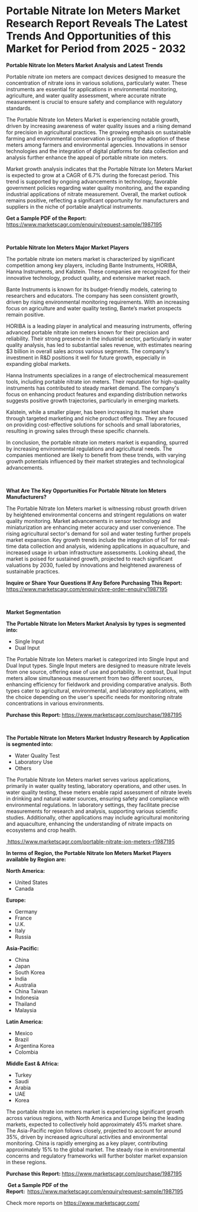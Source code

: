 <p><h1>Portable Nitrate Ion Meters Market Research Report Reveals The Latest Trends And Opportunities of this Market for Period from 2025 - 2032</h1></p><p><strong>Portable Nitrate Ion Meters Market Analysis and Latest Trends</strong></p>
<p><p>Portable nitrate ion meters are compact devices designed to measure the concentration of nitrate ions in various solutions, particularly water. These instruments are essential for applications in environmental monitoring, agriculture, and water quality assessment, where accurate nitrate measurement is crucial to ensure safety and compliance with regulatory standards. </p><p>The Portable Nitrate Ion Meters Market is experiencing notable growth, driven by increasing awareness of water quality issues and a rising demand for precision in agricultural practices. The growing emphasis on sustainable farming and environmental conservation is propelling the adoption of these meters among farmers and environmental agencies. Innovations in sensor technologies and the integration of digital platforms for data collection and analysis further enhance the appeal of portable nitrate ion meters. </p><p>Market growth analysis indicates that the Portable Nitrate Ion Meters Market is expected to grow at a CAGR of 6.7% during the forecast period. This trend is supported by ongoing advancements in technology, favorable government policies regarding water quality monitoring, and the expanding industrial applications of nitrate measurement. Overall, the market outlook remains positive, reflecting a significant opportunity for manufacturers and suppliers in the niche of portable analytical instruments.</p></p>
<p><strong>Get a Sample PDF of the Report:&nbsp;</strong> <a href="https://www.marketscagr.com/enquiry/request-sample/1987195?utm_campaign=2012&utm_medium=2&utm_source=Github&utm_content=ia&utm_term=02032025&utm_id=portable-nitrate-ion-meters">https://www.marketscagr.com/enquiry/request-sample/1987195</a></p>
<p>&nbsp;</p>
<p><strong>Portable Nitrate Ion Meters Major Market Players</strong></p>
<p><p>The portable nitrate ion meters market is characterized by significant competition among key players, including Bante Instruments, HORIBA, Hanna Instruments, and Kalstein. These companies are recognized for their innovative technology, product quality, and extensive market reach.</p><p>Bante Instruments is known for its budget-friendly models, catering to researchers and educators. The company has seen consistent growth, driven by rising environmental monitoring requirements. With an increasing focus on agriculture and water quality testing, Bante’s market prospects remain positive.</p><p>HORIBA is a leading player in analytical and measuring instruments, offering advanced portable nitrate ion meters known for their precision and reliability. Their strong presence in the industrial sector, particularly in water quality analysis, has led to substantial sales revenue, with estimates nearing $3 billion in overall sales across various segments. The company's investment in R&D positions it well for future growth, especially in expanding global markets.</p><p>Hanna Instruments specializes in a range of electrochemical measurement tools, including portable nitrate ion meters. Their reputation for high-quality instruments has contributed to steady market demand. The company's focus on enhancing product features and expanding distribution networks suggests positive growth trajectories, particularly in emerging markets.</p><p>Kalstein, while a smaller player, has been increasing its market share through targeted marketing and niche product offerings. They are focused on providing cost-effective solutions for schools and small laboratories, resulting in growing sales through these specific channels.</p><p>In conclusion, the portable nitrate ion meters market is expanding, spurred by increasing environmental regulations and agricultural needs. The companies mentioned are likely to benefit from these trends, with varying growth potentials influenced by their market strategies and technological advancements.</p></p>
<p>&nbsp;</p>
<p><strong>What Are The Key Opportunities For Portable Nitrate Ion Meters Manufacturers?</strong></p>
<p><p>The Portable Nitrate Ion Meters market is witnessing robust growth driven by heightened environmental concerns and stringent regulations on water quality monitoring. Market advancements in sensor technology and miniaturization are enhancing meter accuracy and user convenience. The rising agricultural sector's demand for soil and water testing further propels market expansion. Key growth trends include the integration of IoT for real-time data collection and analysis, widening applications in aquaculture, and increased usage in urban infrastructure assessments. Looking ahead, the market is poised for sustained growth, projected to reach significant valuations by 2030, fueled by innovations and heightened awareness of sustainable practices.</p></p>
<p><strong>Inquire or Share Your Questions If Any Before Purchasing This Report:</strong> <a href="https://www.marketscagr.com/enquiry/pre-order-enquiry/1987195?utm_campaign=2012&utm_medium=2&utm_source=Github&utm_content=ia&utm_term=02032025&utm_id=portable-nitrate-ion-meters">https://www.marketscagr.com/enquiry/pre-order-enquiry/1987195</a></p>
<p>&nbsp;</p>
<p><strong>Market Segmentation</strong></p>
<p><strong>The Portable Nitrate Ion Meters Market Analysis by types is segmented into:</strong></p>
<p><ul><li>Single Input</li><li>Dual Input</li></ul></p>
<p><p>The Portable Nitrate Ion Meters market is categorized into Single Input and Dual Input types. Single Input meters are designed to measure nitrate levels from one source, offering ease of use and portability. In contrast, Dual Input meters allow simultaneous measurement from two different sources, enhancing efficiency for fieldwork and providing comparative analysis. Both types cater to agricultural, environmental, and laboratory applications, with the choice depending on the user's specific needs for monitoring nitrate concentrations in various environments.</p></p>
<p><strong>Purchase this Report:&nbsp;</strong><a href="https://www.marketscagr.com/purchase/1987195?utm_campaign=2012&utm_medium=2&utm_source=Github&utm_content=ia&utm_term=02032025&utm_id=portable-nitrate-ion-meters">https://www.marketscagr.com/purchase/1987195</a></p>
<p>&nbsp;</p>
<p><strong>The Portable Nitrate Ion Meters Market Industry Research by Application is segmented into:</strong></p>
<p><ul><li>Water Quality Test</li><li>Laboratory Use</li><li>Others</li></ul></p>
<p><p>The Portable Nitrate Ion Meters market serves various applications, primarily in water quality testing, laboratory operations, and other uses. In water quality testing, these meters enable rapid assessment of nitrate levels in drinking and natural water sources, ensuring safety and compliance with environmental regulations. In laboratory settings, they facilitate precise measurements for research and analysis, supporting various scientific studies. Additionally, other applications may include agricultural monitoring and aquaculture, enhancing the understanding of nitrate impacts on ecosystems and crop health.</p></p>
<p><a href="https://www.marketscagr.com/portable-nitrate-ion-meters-r1987195?utm_campaign=2012&utm_medium=2&utm_source=Github&utm_content=ia&utm_term=02032025&utm_id=portable-nitrate-ion-meters">&nbsp;https://www.marketscagr.com/portable-nitrate-ion-meters-r1987195</a></p>
<p><strong>In terms of Region, the Portable Nitrate Ion Meters Market Players available by Region are:</strong></p>
<p>
    <p> <strong> North America: </strong>
        <ul>
            <li>United States</li>
            <li>Canada</li>
        </ul>
        </p> 
    <p> <strong> Europe: </strong>
        <ul>
            <li>Germany</li>
            <li>France</li>
            <li>U.K.</li>
            <li>Italy</li>
            <li>Russia</li>
        </ul>
        </p> 
    <p> <strong> Asia-Pacific: </strong>
        <ul>
            <li>China</li>
            <li>Japan</li>
            <li>South Korea</li>
            <li>India</li>
            <li>Australia</li>
            <li>China Taiwan</li>
            <li>Indonesia</li>
            <li>Thailand</li>
            <li>Malaysia</li>
        </ul>
        </p> 
    <p> <strong> Latin America: </strong>
        <ul>
            <li>Mexico</li>
            <li>Brazil</li>
            <li>Argentina Korea</li>
            <li>Colombia</li>
        </ul>
        </p> 
    <p> <strong> Middle East & Africa: </strong>
        <ul>
            <li>Turkey</li>
            <li>Saudi</li>
            <li>Arabia</li>
            <li>UAE</li>
            <li>Korea</li>
        </ul>
    </p>
    </p>
<p><p>The portable nitrate ion meters market is experiencing significant growth across various regions, with North America and Europe being the leading markets, expected to collectively hold approximately 45% market share. The Asia-Pacific region follows closely, projected to account for around 35%, driven by increased agricultural activities and environmental monitoring. China is rapidly emerging as a key player, contributing approximately 15% to the global market. The steady rise in environmental concerns and regulatory frameworks will further bolster market expansion in these regions.</p></p>
<p><strong>Purchase this Report: </strong><a href="https://www.marketscagr.com/purchase/1987195?utm_campaign=2012&utm_medium=2&utm_source=Github&utm_content=ia&utm_term=02032025&utm_id=portable-nitrate-ion-meters">https://www.marketscagr.com/purchase/1987195</a></p>
<p>&nbsp;<strong>Get a Sample PDF of the Report:&nbsp;&nbsp;</strong><a href="https://www.marketscagr.com/enquiry/request-sample/1987195?utm_campaign=2012&utm_medium=2&utm_source=Github&utm_content=ia&utm_term=02032025&utm_id=portable-nitrate-ion-meters">https://www.marketscagr.com/enquiry/request-sample/1987195</a></p>
<p><strong></strong></p>
<p>Check more reports on <a href="https://www.marketscagr.com/?utm_campaign=2012&utm_medium=2&utm_source=Github&utm_content=ia&utm_term=02032025&utm_id=portable-nitrate-ion-meters">https://www.marketscagr.com/</a></p>